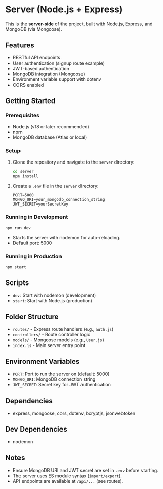 # Server (Node.js + Express)

This is the **server-side** of the project, built with Node.js, Express, and MongoDB (via Mongoose).

## Features
- RESTful API endpoints
- User authentication (signup route example)
- JWT-based authentication
- MongoDB integration (Mongoose)
- Environment variable support with dotenv
- CORS enabled

## Getting Started

### Prerequisites
- Node.js (v18 or later recommended)
- npm
- MongoDB database (Atlas or local)

### Setup
1. Clone the repository and navigate to the `server` directory:
   ```bash
   cd server
   npm install
   ```
2. Create a `.env` file in the `server` directory:
   ```env
   PORT=5000
   MONGO_URI=your_mongodb_connection_string
   JWT_SECRET=yourSecretKey
   ```

### Running in Development
```bash
npm run dev
```
- Starts the server with nodemon for auto-reloading.
- Default port: 5000

### Running in Production
```bash
npm start
```

## Scripts
- `dev`: Start with nodemon (development)
- `start`: Start with Node.js (production)

## Folder Structure
- `routes/` - Express route handlers (e.g., `auth.js`)
- `controllers/` - Route controller logic
- `models/` - Mongoose models (e.g., `User.js`)
- `index.js` - Main server entry point

## Environment Variables
- `PORT`: Port to run the server on (default: 5000)
- `MONGO_URI`: MongoDB connection string
- `JWT_SECRET`: Secret key for JWT authentication

## Dependencies
- express, mongoose, cors, dotenv, bcryptjs, jsonwebtoken

## Dev Dependencies
- nodemon

## Notes
- Ensure MongoDB URI and JWT secret are set in `.env` before starting.
- The server uses ES module syntax (`import/export`).
- API endpoints are available at `/api/...` (see routes).
